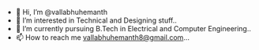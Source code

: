 - 👋 Hi, I’m @vallabhuhemanth
- 👀 I’m interested in Technical and Designing stuff..
- 🌱 I’m currently pursuing B.Tech in Electrical and Computer Engineering..
- 📫 How to reach me vallabhuhemanth8@gmail.com...

<!---
vallabhuhemanth/vallabhuhemanth is a ✨ special ✨ repository because its `README.md` (this file) appears on your GitHub profile.
You can click the Preview link to take a look at your changes.
--->
